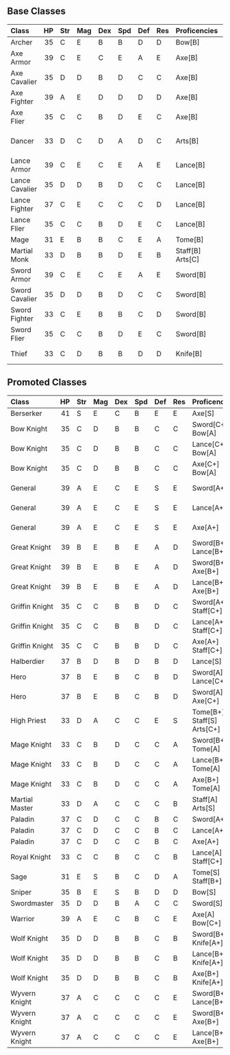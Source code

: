## Base Classes

| Class          |   HP | Str   | Mag   | Dex   | Spd   | Def   | Res   | Proficencies     | Tags            | Promoted   |
|:---------------|-----:|:------|:------|:------|:------|:------|:------|:-----------------|:----------------|:-----------|
| Archer         |   35 | C     | E     | B     | B     | D     | D     | Bow[B]           | Covert          | No         |
| Axe Armor      |   39 | C     | E     | C     | E     | A     | E     | Axe[B]           | Armor           | No         |
| Axe Cavalier   |   35 | D     | D     | B     | D     | C     | C     | Axe[B]           | Cavalry         | No         |
| Axe Fighter    |   39 | A     | E     | D     | D     | D     | D     | Axe[B]           | Backup          | No         |
| Axe Flier      |   35 | C     | C     | B     | D     | E     | C     | Axe[B]           | Flying          | No         |
| Dancer         |   33 | D     | C     | D     | A     | D     | C     | Arts[B]          | Qi Adept, Dance | No         |
| Lance Armor    |   39 | C     | E     | C     | E     | A     | E     | Lance[B]         | Armor           | No         |
| Lance Cavalier |   35 | D     | D     | B     | D     | C     | C     | Lance[B]         | Cavalry         | No         |
| Lance Fighter  |   37 | C     | E     | C     | C     | C     | D     | Lance[B]         | Backup          | No         |
| Lance Flier    |   35 | C     | C     | B     | D     | E     | C     | Lance[B]         | Flying          | No         |
| Mage           |   31 | E     | B     | B     | C     | E     | A     | Tome[B]          | Mystical        | No         |
| Martial Monk   |   33 | D     | B     | B     | D     | E     | B     | Staff[B] Arts[C] | Qi Adept        | No         |
| Sword Armor    |   39 | C     | E     | C     | E     | A     | E     | Sword[B]         | Armor           | No         |
| Sword Cavalier |   35 | D     | D     | B     | D     | C     | C     | Sword[B]         | Cavalry         | No         |
| Sword Fighter  |   33 | C     | E     | B     | B     | C     | D     | Sword[B]         | Backup          | No         |
| Sword Flier    |   35 | C     | C     | B     | D     | E     | C     | Sword[B]         | Flying          | No         |
| Thief          |   33 | C     | D     | B     | B     | D     | D     | Knife[B]         | Pick, Covert    | No         |

## Promoted Classes

| Class          |   HP | Str   | Mag   | Dex   | Spd   | Def   | Res   | Proficencies               | Tags           | Promoted   |
|:---------------|-----:|:------|:------|:------|:------|:------|:------|:---------------------------|:---------------|:-----------|
| Berserker      |   41 | S     | E     | C     | B     | E     | E     | Axe[S]                     | Backup         | Yes        |
| Bow Knight     |   35 | C     | D     | B     | B     | C     | C     | Sword[C+] Bow[A]           | Cavalry        | Yes        |
| Bow Knight     |   35 | C     | D     | B     | B     | C     | C     | Lance[C+] Bow[A]           | Cavalry        | Yes        |
| Bow Knight     |   35 | C     | D     | B     | B     | C     | C     | Axe[C+] Bow[A]             | Cavalry        | Yes        |
| General        |   39 | A     | E     | C     | E     | S     | E     | Sword[A+]                  | Armor, Slow(1) | Yes        |
| General        |   39 | A     | E     | C     | E     | S     | E     | Lance[A+]                  | Armor, Slow(1) | Yes        |
| General        |   39 | A     | E     | C     | E     | S     | E     | Axe[A+]                    | Armor, Slow(1) | Yes        |
| Great Knight   |   39 | B     | E     | B     | E     | A     | D     | Sword[B+] Lance[B+]        | Cavalry, Armor | Yes        |
| Great Knight   |   39 | B     | E     | B     | E     | A     | D     | Sword[B+] Axe[B+]          | Cavalry, Armor | Yes        |
| Great Knight   |   39 | B     | E     | B     | E     | A     | D     | Lance[B+] Axe[B+]          | Cavalry, Armor | Yes        |
| Griffin Knight |   35 | C     | C     | B     | B     | D     | C     | Sword[A+] Staff[C+]        | Flying         | Yes        |
| Griffin Knight |   35 | C     | C     | B     | B     | D     | C     | Lance[A+] Staff[C+]        | Flying         | Yes        |
| Griffin Knight |   35 | C     | C     | B     | B     | D     | C     | Axe[A+] Staff[C+]          | Flying         | Yes        |
| Halberdier     |   37 | B     | D     | B     | D     | B     | D     | Lance[S]                   | Backup         | Yes        |
| Hero           |   37 | B     | E     | B     | C     | B     | D     | Sword[A] Lance[C+]         | Backup         | Yes        |
| Hero           |   37 | B     | E     | B     | C     | B     | D     | Sword[A] Axe[C+]           | Backup         | Yes        |
| High Priest    |   33 | D     | A     | C     | C     | E     | S     | Tome[B+] Staff[S] Arts[C+] | Mystical       | Yes        |
| Mage Knight    |   33 | C     | B     | D     | C     | C     | A     | Sword[B+] Tome[A]          | Cavalry        | Yes        |
| Mage Knight    |   33 | C     | B     | D     | C     | C     | A     | Lance[B+] Tome[A]          | Cavalry        | Yes        |
| Mage Knight    |   33 | C     | B     | D     | C     | C     | A     | Axe[B+] Tome[A]            | Cavalry        | Yes        |
| Martial Master |   33 | D     | A     | C     | C     | C     | B     | Staff[A] Arts[S]           | Qi Adept       | Yes        |
| Paladin        |   37 | C     | D     | C     | C     | B     | C     | Sword[A+]                  | Cavalry        | Yes        |
| Paladin        |   37 | C     | D     | C     | C     | B     | C     | Lance[A+]                  | Cavalry        | Yes        |
| Paladin        |   37 | C     | D     | C     | C     | B     | C     | Axe[A+]                    | Cavalry        | Yes        |
| Royal Knight   |   33 | C     | C     | B     | C     | C     | B     | Lance[A] Staff[C+]         | Cavalry        | Yes        |
| Sage           |   31 | E     | S     | B     | C     | D     | A     | Tome[S] Staff[B+]          | Mystical       | Yes        |
| Sniper         |   35 | B     | E     | S     | B     | D     | D     | Bow[S]                     | Covert         | Yes        |
| Swordmaster    |   35 | D     | D     | B     | A     | C     | C     | Sword[S]                   | Backup         | Yes        |
| Warrior        |   39 | A     | E     | C     | B     | C     | E     | Axe[A] Bow[C+]             | Backup         | Yes        |
| Wolf Knight    |   35 | D     | D     | B     | B     | C     | B     | Sword[B+] Knife[A+]        | Cavalry        | Yes        |
| Wolf Knight    |   35 | D     | D     | B     | B     | C     | B     | Lance[B+] Knife[A+]        | Cavalry        | Yes        |
| Wolf Knight    |   35 | D     | D     | B     | B     | C     | B     | Axe[B+] Knife[A+]          | Cavalry        | Yes        |
| Wyvern Knight  |   37 | A     | C     | C     | C     | C     | E     | Sword[B+] Lance[B+]        | Flying, Dragon | Yes        |
| Wyvern Knight  |   37 | A     | C     | C     | C     | C     | E     | Sword[B+] Axe[B+]          | Flying, Dragon | Yes        |
| Wyvern Knight  |   37 | A     | C     | C     | C     | C     | E     | Lance[B+] Axe[B+]          | Flying, Dragon | Yes        |

